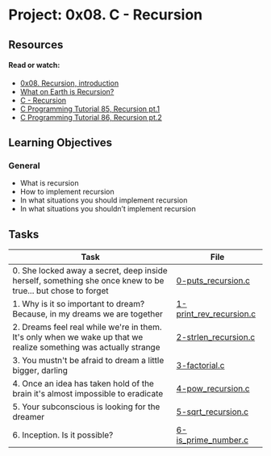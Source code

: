 # Project: 0x08. C - Recursion

## Resources

#### Read or watch:

* [0x08. Recursion, introduction](https://intranet.alxswe.com/rltoken/dzZB83Hm3lO7dScjhebAxw)
* [What on Earth is Recursion?](https://intranet.alxswe.com/rltoken/xYjKl3024oN58Bi_621_vQ)
* [C - Recursion](https://intranet.alxswe.com/rltoken/u4ojc5CZpf4qiuQvmXCiOA)
* [C Programming Tutorial 85, Recursion pt.1](https://intranet.alxswe.com/rltoken/Wv-wffgpXelN9ZTrbmiOyA)
* [C Programming Tutorial 86, Recursion pt.2](https://intranet.alxswe.com/rltoken/7GVdI-KT-M1vOIzwEjSahQ)
## Learning Objectives

### General

* What is recursion
* How to implement recursion
* In what situations you should implement recursion
* In what situations you shouldn’t implement recursion
## Tasks

| Task | File |
| ---- | ---- |
| 0. She locked away a secret, deep inside herself, something she once knew to be true... but chose to forget | [0-puts_recursion.c](./0-puts_recursion.c) |
| 1. Why is it so important to dream? Because, in my dreams we are together | [1-print_rev_recursion.c](./1-print_rev_recursion.c) |
| 2. Dreams feel real while we're in them. It's only when we wake up that we realize something was actually strange | [2-strlen_recursion.c](./2-strlen_recursion.c) |
| 3. You mustn't be afraid to dream a little bigger, darling | [3-factorial.c](./3-factorial.c) |
| 4. Once an idea has taken hold of the brain it's almost impossible to eradicate | [4-pow_recursion.c](./4-pow_recursion.c) |
| 5. Your subconscious is looking for the dreamer | [5-sqrt_recursion.c](./5-sqrt_recursion.c) |
| 6. Inception. Is it possible? | [6-is_prime_number.c](./6-is_prime_number.c) |
